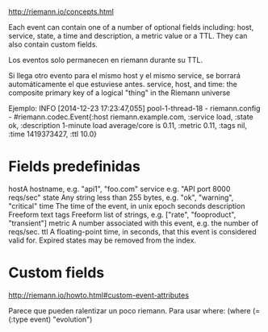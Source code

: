 http://riemann.io/concepts.html

Each event can contain one of a number of optional fields including: host, service, state, a time and description, a metric value or a TTL. They can also contain custom fields.

Los eventos solo permanecen en riemann durante su TTL.

Si llega otro evento para el mismo host y el mismo service, se borrará automáticamente el que estuviese antes.
service, host, and time: the composite primary key of a logical "thing" in the Riemann universe

Ejemplo:
INFO [2014-12-23 17:23:47,055] pool-1-thread-18 - riemann.config - #riemann.codec.Event{:host riemann.example.com, :service load, :state ok, :description 1-minute load average/core is 0.11, :metric 0.11, :tags nil, :time 1419373427, :ttl 10.0}


# Fields predefinidas
hostA              hostname, e.g. "api1", "foo.com"
service            e.g. "API port 8000 reqs/sec"
state              Any string less than 255 bytes, e.g. "ok", "warning", "critical"
time               The time of the event, in unix epoch seconds
description        Freeform text
tags               Freeform list of strings, e.g. ["rate", "fooproduct", "transient"]
metric             A number associated with this event, e.g. the number of reqs/sec.
ttl                A floating-point time, in seconds, that this event is considered valid for. Expired states may be removed from the index.


# Custom fields
http://riemann.io/howto.html#custom-event-attributes

Parece que pueden ralentizar un poco riemann.
Para usar where:
  (where (= (:type event) "evolution")

